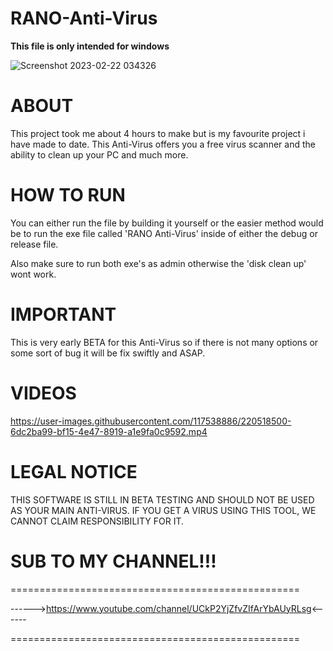 # RANO-Anti-Virus
**This file is only intended for windows**

![Screenshot 2023-02-22 034326](https://user-images.githubusercontent.com/117538886/220516093-6d7ee958-1b98-418a-88b9-5bf2d2fdbcf9.png)

# **ABOUT**
This project took me about 4 hours to make but is my favourite project i have made to date. This Anti-Virus offers you a free virus scanner and the ability to clean up your PC and much more.

# **HOW TO RUN**
You can either run the file by building it yourself or the easier method would be to run the exe file called 'RANO Anti-Virus' inside of either the debug or release file.

Also make sure to run both exe's as admin otherwise the 'disk clean up' wont work.

# **IMPORTANT**
This is very early BETA for this Anti-Virus so if there is not many options or some sort of bug it will be fix swiftly and ASAP.

# **VIDEOS**
https://user-images.githubusercontent.com/117538886/220518500-6dc2ba99-bf15-4e47-8919-a1e9fa0c9592.mp4

# **LEGAL NOTICE**

THIS SOFTWARE IS STILL IN BETA TESTING AND SHOULD NOT BE USED AS YOUR MAIN ANTI-VIRUS. IF YOU GET A VIRUS USING THIS TOOL, WE CANNOT CLAIM RESPONSIBILITY FOR IT.

# **SUB TO MY CHANNEL!!!**
                     
==================================================

------>https://www.youtube.com/channel/UCkP2YjZfvZIfArYbAUyRLsg<------

==================================================
